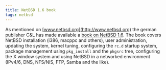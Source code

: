 ```yaml
---
title: NetBSD 1.6 book
tags: netbsd
---
```


As mentioned on [www.netbsd.org](http://www.netbsd.org) the german publisher C&L
has made available a [book on NetBSD 1.6](http://www.cul.de/netbsd.html). The book
covers NetBSD installation (i386, macppc and others), user administration, updating
the system, kernel tuning, configuring the <code>rc.d</code> startup system, package
management using `pkg_install` and the `pkgsrc` tree, configuring the X window system
and using NetBSD in a networked environment (IPv4/6, DNS, NFS/NIS, FTP, Samba and the like).
